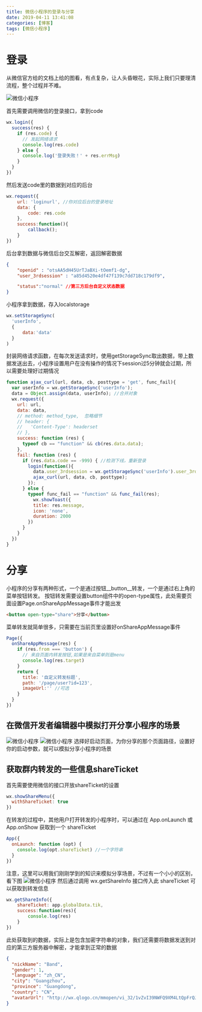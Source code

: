 ```yaml
---
title: 微信小程序的登录与分享
date: 2019-04-11 13:41:08
categories: [博客]
tags: [微信小程序]
---
```

# 登录
从微信官方给的文档上给的图看，有点复杂，让人头昏眼花，实际上我们只要理清流程，整个过程并不难。
<!-- more -->
![微信小程序](/images/weixinxiaochenxu/api-login.jpg)

首先需要调用微信的登录接口，拿到code
```javascript
wx.login({
  success(res) {
    if (res.code) {
      // 发起网络请求
      console.log(res.code)
    } else {
      console.log('登录失败！' + res.errMsg)
    }
  }
})
```
然后发送code里的数据到对应的后台
```javascript
wx.request({
    url: 'loginurl', //你对应后台的登录地址
    data: {
        code: res.code
    },
    success:function(){
        callback();
    }
})
```
后台拿到数据与微信后台交互解密，返回解密数据
```json
{
    "openid" : "otsAA5dH45UrTJaBXi-tOemf1-dg",
    "user_3rdsession" : "a85d4520e4df47f139c7dd718c179df9",

    "status":"normal" //第三方后台自定义状态数据
}
```
小程序拿到数据，存入localstorage
```javascript
wx.setStorageSync(
  'userInfo',
  {
      data:'data'
  }
)
```
封装网络请求函数，在每次发送请求时，使用getStorageSync取出数据，带上数据发送出去，小程序设置用户在没有操作的情况下session过5分钟就会过期，所以需要处理好过期情况
```javascript
function ajax_curl(url, data, cb, posttype = 'get', func_fail){
  var userInfo = wx.getStorageSync('userInfo');
  data = Object.assign(data, userInfo); //合并对象
  wx.request({
    url: url,
    data: data,
    // method: method_type,  忽略细节
    // header: {
    //   'Content-Type': headerset
    // },
    success: function (res) {
      typeof cb == "function" && cb(res.data.data);
    },
    fail: function (res) {
      if (res.data.code == -999) { //检测下线，重新登录
        login(function(){
          data.user_3rdsession = wx.getStorageSync('userInfo').user_3rdsession
          ajax_curl(url, data, cb, posttype);
        });
      } else {
        typeof func_fail == "function" && func_fail(res);
          wx.showToast({
          title: res.message,
          icon: 'none',
          duration: 2000
        })
      }
    }
  })
}
```
# 分享
小程序的分享有两种形式，一个是通过按钮__button__转发，一个是通过右上角的菜单按钮转发。
按钮转发需要设置button组件中的open-type属性，此处需要页面设置Page.onShareAppMessage事件才能出发
```html
<button open-type="share">分享</button>
```
菜单转发就简单很多，只需要在当前页里设置好onShareAppMessage事件
```javascript
Page({
  onShareAppMessage(res) {
    if (res.from === 'button') {
      // 来自页面内转发按钮,如果是来自菜单则是menu
      console.log(res.target)
    }
    return {
      title: '自定义转发标题',
      path: '/page/user?id=123',
      imageUrl:'' //可选
    }
  }
})
```
## 在微信开发者编辑器中模拟打开分享小程序的场景
![微信小程序](/images/weixinxiaochenxu/bianyi.png)
![微信小程序](/images/weixinxiaochenxu/bianyi2.png)
选择好启动页面，为你分享的那个页面路径，设置好你的启动参数，就可以模拟分享小程序的场景
## 获取群内转发的一些信息shareTicket
首先需要使用微信的接口开放shareTicket的设置
```javascript
wx.showShareMenu({
  withShareTicket: true
})
```
在转发的过程中，其他用户打开转发的小程序时，可以通过在 App.onLaunch 或 App.onShow 获取到一个 shareTicket
```javascript
App({
  onLaunch: function (opt) {
    console.log(opt.shareTicket) //一个字符串
  }
})
```
注意，这里可以用我们刚刚学到的知识来模拟分享场景，不过有一个小小的区别，看下图
![微信小程序](/images/weixinxiaochenxu/ddd.png)
然后通过调用 wx.getShareInfo 接口传入此 shareTicket 可以获取到转发信息
```javascript
wx.getShareInfo({
    shareTicket: app.globalData.tik,
    success:function(res){
        console.log(res)
    }
})
```
此处获取到的数据，实际上是包含加密字符串的对象，我们还需要将数据发送到对应的第三方服务器中解密，才能拿到正常的数据
```json
{
  "nickName": "Band",
  "gender": 1,
  "language": "zh_CN",
  "city": "Guangzhou",
  "province": "Guangdong",
  "country": "CN",
  "avatarUrl": "http://wx.qlogo.cn/mmopen/vi_32/1vZvI39NWFQ9XM4LtQpFrQJ1xlgZxx3w7bQxKARol6503Iuswjjn6nIGBiaycAjAtpujxyzYsrztuuICqIM5ibXQ/0"
}
```